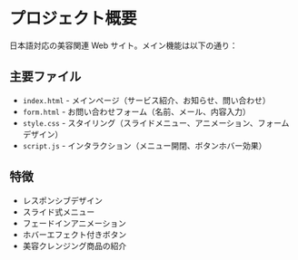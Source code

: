 # プロジェクト概要

日本語対応の美容関連 Web サイト。メイン機能は以下の通り：

## 主要ファイル

- `index.html` - メインページ（サービス紹介、お知らせ、問い合わせ）
- `form.html` - お問い合わせフォーム（名前、メール、内容入力）
- `style.css` - スタイリング（スライドメニュー、アニメーション、フォームデザイン）
- `script.js` - インタラクション（メニュー開閉、ボタンホバー効果）

## 特徴

- レスポンシブデザイン
- スライド式メニュー
- フェードインアニメーション
- ホバーエフェクト付きボタン
- 美容クレンジング商品の紹介
